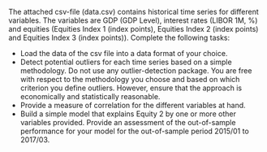 The attached csv-file (data.csv) contains historical time series for different variables. The variables are GDP (GDP Level), interest rates (LIBOR 1M, %) and equities (Equities Index 1 (index points), Equities Index 2 (index points) and Equities Index 3 (index points)). Complete the following tasks:
- Load the data of the csv file into a data format of your choice.
- Detect potential outliers for each time series based on a simple methodology. Do not use any outlier-detection package. You are free with respect to the methodology you choose and based on which criterion you define outliers. However, ensure that the approach is economically and statistically reasonable.
- Provide a measure of correlation for the different variables at hand.
- Build a simple model that explains Equity 2 by one or more other variables provided. Provide an assessment of the out-of-sample performance for your model for the out-of-sample period 2015/01 to 2017/03. 
